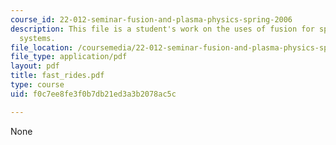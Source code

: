 ```yaml
---
course_id: 22-012-seminar-fusion-and-plasma-physics-spring-2006
description: This file is a student's work on the uses of fusion for space propulsion
  systems.
file_location: /coursemedia/22-012-seminar-fusion-and-plasma-physics-spring-2006/f0c7ee8fe3f0b7db21ed3a3b2078ac5c_fast_rides.pdf
file_type: application/pdf
layout: pdf
title: fast_rides.pdf
type: course
uid: f0c7ee8fe3f0b7db21ed3a3b2078ac5c

---
```

None